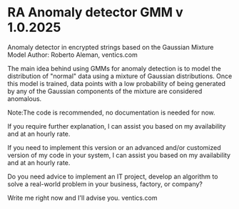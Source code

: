 # RA Anomaly detector GMM v 1.0.2025
Anomaly detector in encrypted strings based on the Gaussian Mixture Model
Author: Roberto Aleman, ventics.com

The main idea behind using GMMs for anomaly detection is to model the distribution of "normal" data using a mixture of Gaussian distributions. Once this model is trained, data points with a low probability of being generated by any of the Gaussian components of the mixture are considered anomalous.

Note:The code is recommended, no documentation is needed for now.

If you require further explanation, I can assist you based on my availability and at an hourly rate.

If you need to implement this version or an advanced and/or customized version of my code in your system, I can assist you based on my availability and at an hourly rate. 

Do you need advice to implement an IT project, develop an algorithm to solve a real-world problem in your business, factory, or company?

Write me right now and I'll advise you.
ventics.com
